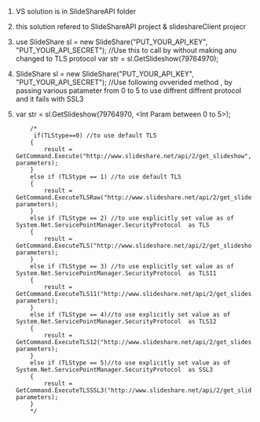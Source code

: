 1) VS solution is in SlideShareAPI folder
2) this solution refered to SlideShareAPI project & slideshareClient projecr
3) use SlideShare sl = new SlideShare("PUT_YOUR_API_KEY", "PUT_YOUR_API_SECRET");
            //Use this to call by without making anu changed to TLS protocol 
            var str = sl.GetSlideshow(79764970);
4) SlideShare sl = new SlideShare("PUT_YOUR_API_KEY", "PUT_YOUR_API_SECRET");
            //Use following ovverided method , by passing various patameter from 0 to 5 to use diffrent diffrent protocol and it fails with SSL3 
5)  var str = sl.GetSlideshow(79764970, <Int Param between 0 to 5>);
			
			/*
			 if(TLStype==0) //to use default TLS
            {
                result = GetCommand.Execute("http://www.slideshare.net/api/2/get_slideshow", parameters);
            }
            else if (TLStype == 1) //to use default TLS
            {
                result = GetCommand.ExecuteTLSRaw("http://www.slideshare.net/api/2/get_slideshow", parameters);
            }
            else if (TLStype == 2) //to use explicitly set value as of System.Net.ServicePointManager.SecurityProtocol  as TLS
            {
                result = GetCommand.ExecuteTLS("http://www.slideshare.net/api/2/get_slideshow", parameters);
            }
            else if (TLStype == 3) //to use explicitly set value as of System.Net.ServicePointManager.SecurityProtocol  as TLS11
            {
                result = GetCommand.ExecuteTLS11("http://www.slideshare.net/api/2/get_slideshow", parameters);
            }
            else if (TLStype == 4)//to use explicitly set value as of System.Net.ServicePointManager.SecurityProtocol  as TLS12
            {
                result = GetCommand.ExecuteTLS12("http://www.slideshare.net/api/2/get_slideshow", parameters);
            }
            else if (TLStype == 5)//to use explicitly set value as of System.Net.ServicePointManager.SecurityProtocol  as SSL3
            {
                result = GetCommand.ExecuteTLSSSL3("http://www.slideshare.net/api/2/get_slideshow", parameters);
            }
			*/
			
           
